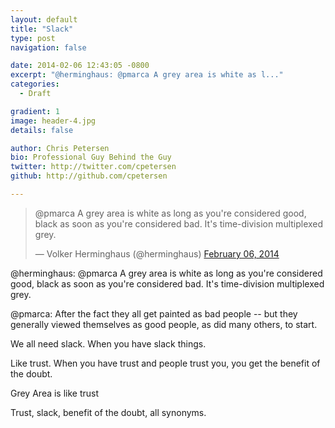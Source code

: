 ```yaml
---
layout: default
title: "Slack"
type: post
navigation: false

date: 2014-02-06 12:43:05 -0800
excerpt: "@herminghaus: @pmarca A grey area is white as l..."
categories:
  - Draft

gradient: 1
image: header-4.jpg
details: false

author: Chris Petersen
bio: Professional Guy Behind the Guy
twitter: http://twitter.com/cpetersen
github: http://github.com/cpetersen

---
```


<blockquote class="twitter-tweet"><p>@pmarca A grey area is white as long as you're considered good, black as soon as you're considered bad. It's time-division multiplexed grey.</p>&mdash; Volker Herminghaus (@herminghaus) <a href="https://twitter.com/herminghaus/status/431520274727862272">February 06, 2014</a></blockquote>
<script async src="//platform.twitter.com/widgets.js" charset="utf-8"></script>

 @herminghaus: @pmarca A grey area is white as long as you're considered good, black as soon as you're considered bad. It's time-division multiplexed grey. 

 @pmarca:  After the fact they all get painted as bad people -- but they generally viewed themselves as good people, as did many others, to start. 

 We all need slack. When you have slack things. 

 Like trust. When you have trust and people trust you, you get the benefit of the doubt. 

 Grey Area is like trust 

 Trust, slack, benefit of the doubt, all synonyms. 

 
